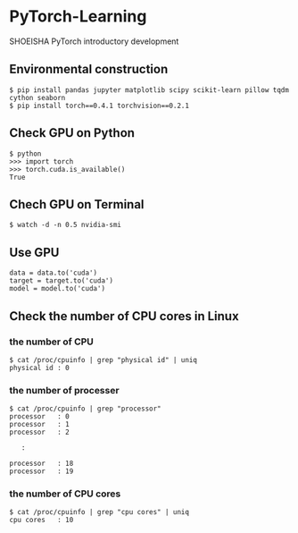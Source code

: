 # PyTorch-Learning
SHOEISHA PyTorch introductory development

## Environmental construction 
```
$ pip install pandas jupyter matplotlib scipy scikit-learn pillow tqdm cython seaborn
$ pip install torch==0.4.1 torchvision==0.2.1 
```

## Check GPU on Python
```
$ python
>>> import torch
>>> torch.cuda.is_available()
True
```

## Chech GPU on Terminal
```
$ watch -d -n 0.5 nvidia-smi
```

## Use GPU
```
data = data.to('cuda')
target = target.to('cuda')
model = model.to('cuda')
```

## Check the number of CPU cores in Linux
### the number of CPU
```
$ cat /proc/cpuinfo | grep "physical id" | uniq
physical id	: 0
```

### the number of processer
```
$ cat /proc/cpuinfo | grep "processor"
processor	: 0
processor	: 1
processor	: 2

   :

processor	: 18
processor	: 19
```

### the number of CPU cores
```
$ cat /proc/cpuinfo | grep "cpu cores" | uniq
cpu cores	: 10
```